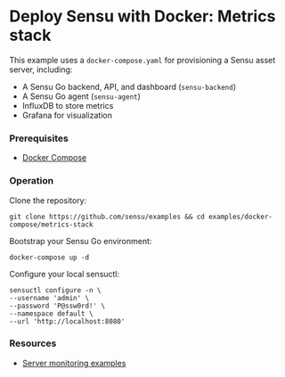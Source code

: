 # Deploy Sensu with Docker: Metrics stack

This example  uses a `docker-compose.yaml` for provisioning a Sensu asset server, including:

   - A Sensu Go backend, API, and dashboard (`sensu-backend`)
   - A Sensu Go agent (`sensu-agent`)
  - InfluxDB to store metrics
  - Grafana for visualization

### Prerequisites

- [Docker Compose][2]

### Operation

Clone the repository:

```
git clone https://github.com/sensu/examples && cd examples/docker-compose/metrics-stack
```

Bootstrap your Sensu Go environment: 

```
docker-compose up -d
```

Configure your local sensuctl:

```
sensuctl configure -n \
--username 'admin' \
--password 'P@ssw0rd!' \
--namespace default \
--url 'http://localhost:8080'
```

### Resources

- [Server monitoring examples](../../server-monitoring)

[1]: https://docs.sensu.io/sensu-go/latest/api/overview
[2]: https://docs.docker.com/compose/install/
